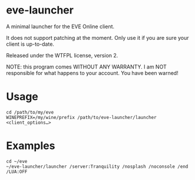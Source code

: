 eve-launcher
============

A minimal launcher for the EVE Online client.

It does not support patching at the moment. Only use it if you are
sure your client is up-to-date.

Released under the WTFPL license, version 2.

NOTE: this program comes WITHOUT ANY WARRANTY. I am NOT responsible
for what happens to your account. You have been warned!

Usage
=====

~~~
cd /path/to/my/eve
WINEPREFIX=/my/wine/prefix /path/to/eve-launcher/launcher <client_options…>
~~~

Examples
========

~~~
cd ~/eve
~/eve-launcher/launcher /server:Tranquility /nosplash /noconsole /end /LUA:OFF
~~~
